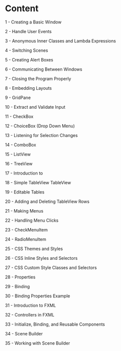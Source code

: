 # Content

1 - Creating a Basic Window

2 - Handle User Events

3 - Anonymous Inner Classes and Lambda Expressions

4 - Switching Scenes

5 - Creating Alert Boxes

6 - Communicating Between Windows

7 - Closing the Program Properly

8 - Embedding Layouts

9 - GridPane

10 - Extract and Validate Input

11 - CheckBox

12 - ChoiceBox (Drop Down Menu)

13 - Listening for Selection Changes

14 - ComboBox

15 - ListView

16 - TreeView

17 - Introduction to

18 - Simple TableView TableView

19 - Editable Tables

20 - Adding and Deleting TableView Rows

21 - Making Menus

22 - Handling Menu Clicks

23 - CheckMenuItem

24 - RadioMenuItem

25 - CSS Themes and Styles

26 - CSS Inline Styles and Selectors

27 - CSS Custom Style Classes and Selectors

28 - Properties

29 - Binding

30 - Binding Properties Example

31 - Introduction to FXML

32 - Controllers in FXML

33 - Initialize, Binding, and Reusable Components

34 - Scene Builder

35 - Working with Scene Builder
